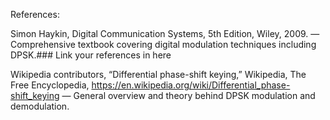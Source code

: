 References:

Simon Haykin, Digital Communication Systems, 5th Edition, Wiley, 2009.
— Comprehensive textbook covering digital modulation techniques including DPSK.### Link your references in here

Wikipedia contributors, “Differential phase-shift keying,” Wikipedia, The Free Encyclopedia, https://en.wikipedia.org/wiki/Differential_phase-shift_keying
— General overview and theory behind DPSK modulation and demodulation.
